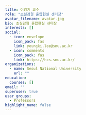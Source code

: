 ```yaml
---
title: 이영기 교수
role: "초실감형 혼합현실 센터장"
avatar_filename: avatar.jpg
bio: 초실감형 혼합현실 센터장
interests: []
social:
  - icon: envelope
    icon_pack: fas
    link: youngki.lee@snu.ac.kr
  - icon: comments
    icon_pack: fas
    link: https://hcs.snu.ac.kr/
organizations:
  - name: Seoul National University
    url: ""
education:
  courses: []
email: ""
superuser: true
user_groups:
  - Professors
highlight_name: false
---
```

